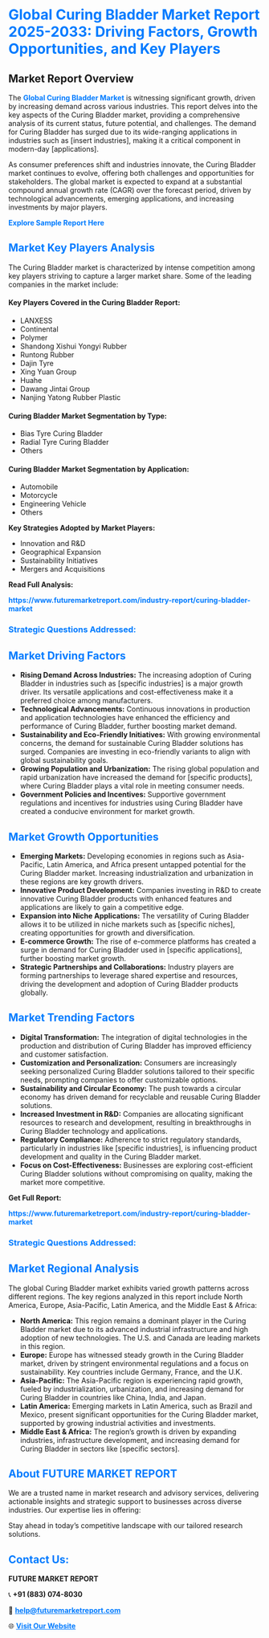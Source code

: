 <h1 style="color: #007BFF;">Global Curing Bladder Market Report 2025-2033: Driving Factors, Growth Opportunities, and Key Players</h1>

<section id="overview">
<h2>Market Report Overview</h2>
<p>The <a href="https://www.futuremarketreport.com/industry-report/curing-bladder-market" style="color: #007BFF; text-decoration: none;"><strong>Global Curing Bladder Market</strong></a> is witnessing significant growth, driven by increasing demand across various industries. This report delves into the key aspects of the Curing Bladder market, providing a comprehensive analysis of its current status, future potential, and challenges. The demand for Curing Bladder has surged due to its wide-ranging applications in industries such as [insert industries], making it a critical component in modern-day [applications].</p>
<p>As consumer preferences shift and industries innovate, the Curing Bladder market continues to evolve, offering both challenges and opportunities for stakeholders. The global market is expected to expand at a substantial compound annual growth rate (CAGR) over the forecast period, driven by technological advancements, emerging applications, and increasing investments by major players.</p>
</section>

<section id="overview">
<p><a href="https://www.futuremarketreport.com/request-sample/reportId=102356" style="color: #007BFF; text-decoration: none;"><strong>Explore Sample Report Here</strong></a></p>
</section>

<section id="key-players">
<h2 style="color: #007BFF;">Market Key Players Analysis</h2>
<p>The Curing Bladder market is characterized by intense competition among key players striving to capture a larger market share. Some of the leading companies in the market include:</p>
<h4>Key Players Covered in the Curing Bladder Report:</h4>
<ul><li>LANXESS</li><li>Continental</li><li>Polymer</li><li>Shandong Xishui Yongyi Rubber</li><li>Runtong Rubber</li><li>Dajin Tyre</li><li>Xing Yuan Group</li><li>Huahe</li><li>Dawang Jintai Group</li><li>Nanjing Yatong Rubber Plastic</li></ul>
<h4>Curing Bladder Market Segmentation by Type:</h4>
<ul><li>Bias Tyre Curing Bladder</li><li>Radial Tyre Curing Bladder</li><li>Others</li></ul>

<h4>Curing Bladder Market Segmentation by Application:</h4>
<ul><li>Automobile</li><li>Motorcycle</li><li>Engineering Vehicle</li><li>Others</li></ul>
<p><strong>Key Strategies Adopted by Market Players:</strong></p>
<ul>
<li>Innovation and R&D</li>
<li>Geographical Expansion</li>
<li>Sustainability Initiatives</li>
<li>Mergers and Acquisitions</li>
</ul>
</section>

<section>
<p><strong>Read Full Analysis: </strong></p><a href="https://www.futuremarketreport.com/industry-report/curing-bladder-market" style="color: #007BFF; text-decoration: none;"><strong>https://www.futuremarketreport.com/industry-report/curing-bladder-market</strong></a>
<h3 style="color: #007BFF;">Strategic Questions Addressed:</h3>
</section>

<section id="driving-factors">
<h2 style="color: #007BFF;">Market Driving Factors</h2>
<ul>
<li><strong>Rising Demand Across Industries:</strong> The increasing adoption of Curing Bladder in industries such as [specific industries] is a major growth driver. Its versatile applications and cost-effectiveness make it a preferred choice among manufacturers.</li>
<li><strong>Technological Advancements:</strong> Continuous innovations in production and application technologies have enhanced the efficiency and performance of Curing Bladder, further boosting market demand.</li>
<li><strong>Sustainability and Eco-Friendly Initiatives:</strong> With growing environmental concerns, the demand for sustainable Curing Bladder solutions has surged. Companies are investing in eco-friendly variants to align with global sustainability goals.</li>
<li><strong>Growing Population and Urbanization:</strong> The rising global population and rapid urbanization have increased the demand for [specific products], where Curing Bladder plays a vital role in meeting consumer needs.</li>
<li><strong>Government Policies and Incentives:</strong> Supportive government regulations and incentives for industries using Curing Bladder have created a conducive environment for market growth.</li>
</ul>
</section>

<section id="growth-opportunities">
<h2 style="color: #007BFF;">Market Growth Opportunities</h2>
<ul>
<li><strong>Emerging Markets:</strong> Developing economies in regions such as Asia-Pacific, Latin America, and Africa present untapped potential for the Curing Bladder market. Increasing industrialization and urbanization in these regions are key growth drivers.</li>
<li><strong>Innovative Product Development:</strong> Companies investing in R&D to create innovative Curing Bladder products with enhanced features and applications are likely to gain a competitive edge.</li>
<li><strong>Expansion into Niche Applications:</strong> The versatility of Curing Bladder allows it to be utilized in niche markets such as [specific niches], creating opportunities for growth and diversification.</li>
<li><strong>E-commerce Growth:</strong> The rise of e-commerce platforms has created a surge in demand for Curing Bladder used in [specific applications], further boosting market growth.</li>
<li><strong>Strategic Partnerships and Collaborations:</strong> Industry players are forming partnerships to leverage shared expertise and resources, driving the development and adoption of Curing Bladder products globally.</li>
</ul>
</section>

<section id="trending-factors">
<h2 style="color: #007BFF;">Market Trending Factors</h2>
<ul>
<li><strong>Digital Transformation:</strong> The integration of digital technologies in the production and distribution of Curing Bladder has improved efficiency and customer satisfaction.</li>
<li><strong>Customization and Personalization:</strong> Consumers are increasingly seeking personalized Curing Bladder solutions tailored to their specific needs, prompting companies to offer customizable options.</li>
<li><strong>Sustainability and Circular Economy:</strong> The push towards a circular economy has driven demand for recyclable and reusable Curing Bladder solutions.</li>
<li><strong>Increased Investment in R&D:</strong> Companies are allocating significant resources to research and development, resulting in breakthroughs in Curing Bladder technology and applications.</li>
<li><strong>Regulatory Compliance:</strong> Adherence to strict regulatory standards, particularly in industries like [specific industries], is influencing product development and quality in the Curing Bladder market.</li>
<li><strong>Focus on Cost-Effectiveness:</strong> Businesses are exploring cost-efficient Curing Bladder solutions without compromising on quality, making the market more competitive.</li>
</ul>
</section>

<section>
<p><strong>Get Full Report: </strong></p><a href="https://www.futuremarketreport.com/industry-report/curing-bladder-market" style="color: #007BFF; text-decoration: none;"><strong>https://www.futuremarketreport.com/industry-report/curing-bladder-market</strong></a>
<h3 style="color: #007BFF;">Strategic Questions Addressed:</h3>
</section>


<section id="regional-analysis">
<h2 style="color: #007BFF;">Market Regional Analysis</h2>
<p>The global Curing Bladder market exhibits varied growth patterns across different regions. The key regions analyzed in this report include North America, Europe, Asia-Pacific, Latin America, and the Middle East & Africa:</p>
<ul>
<li><strong>North America:</strong> This region remains a dominant player in the Curing Bladder market due to its advanced industrial infrastructure and high adoption of new technologies. The U.S. and Canada are leading markets in this region.</li>
<li><strong>Europe:</strong> Europe has witnessed steady growth in the Curing Bladder market, driven by stringent environmental regulations and a focus on sustainability. Key countries include Germany, France, and the U.K.</li>
<li><strong>Asia-Pacific:</strong> The Asia-Pacific region is experiencing rapid growth, fueled by industrialization, urbanization, and increasing demand for Curing Bladder in countries like China, India, and Japan.</li>
<li><strong>Latin America:</strong> Emerging markets in Latin America, such as Brazil and Mexico, present significant opportunities for the Curing Bladder market, supported by growing industrial activities and investments.</li>
<li><strong>Middle East & Africa:</strong> The region’s growth is driven by expanding industries, infrastructure development, and increasing demand for Curing Bladder in sectors like [specific sectors].</li>
</ul>
</section>

<footer>
<h2 style="color: #007BFF;">About FUTURE MARKET REPORT</h2>
<p>We are a trusted name in market research and advisory services, delivering actionable insights and strategic support to businesses across diverse industries. Our expertise lies in offering:</p>

<p>Stay ahead in today’s competitive landscape with our tailored research solutions.</p>

<h2 style="color: #007BFF;">Contact Us:</h2>
<p><strong>FUTURE MARKET REPORT</strong></p>
<p>📞 <strong>+91 (883) 074-8030</strong></p>
<p>📧 <strong><a href="mailto:help@futuremarketreport.com" style="color: #007BFF;">help@futuremarketreport.com</a></strong></p>
<p>🌐 <strong><a href="https://www.futuremarketreport.com/" style="color: #007BFF;">Visit Our Website</a></strong></p>
</footer>